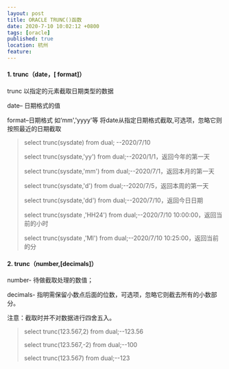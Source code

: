 ```yaml
---
layout: post
title: ORACLE TRUNC()函数
date: 2020-7-10 10:02:12 +0800
tags: [oracle]
published: true
location: 杭州
feature: 
---
```


#### 1. trunc（date，[ format]）
trunc 以指定的元素截取日期类型的数据

date– 日期格式的值

format–日期格式 如‘mm','yyyy'等 将date从指定日期格式截取,可选项，忽略它则按照最近的日期截取

> select trunc(sysdate) from dual; --2020/7/10
>
> select trunc(sysdate,'yy') from dual;--2020/1/1，返回今年的第一天
>
> select trunc(sysdate,'mm') from dual;--2020/7/1，返回本月的第一天
>
> select trunc(sysdate,'d') from dual;--2020/7/5，返回本周的第一天
>
> select trunc(sysdate,'dd') from dual;--2020/7/10，返回今日日期
>
> select trunc(sysdate ,'HH24') from dual;--2020/7/10 10:00:00，返回当前的小时
>
> select trunc(sysdate ,'MI') from dual;--2020/7/10 10:25:00，返回当前的分

#### 2. trunc（number,[decimals]）
number- 待做截取处理的数值；

decimals- 指明需保留小数点后面的位数，可选项，忽略它则截去所有的小数部分。

注意：截取时并不对数据进行四舍五入。

>select trunc(123.567,2) from dual;--123.56
>
>select trunc(123.567,-2) from dual;--100
>
>select trunc(123.567) from dual;--123

